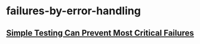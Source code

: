 # failures-by-error-handling

## [Simple Testing Can Prevent Most Critical Failures](https://www.usenix.org/system/files/conference/osdi14/osdi14-paper-yuan.pdf)

